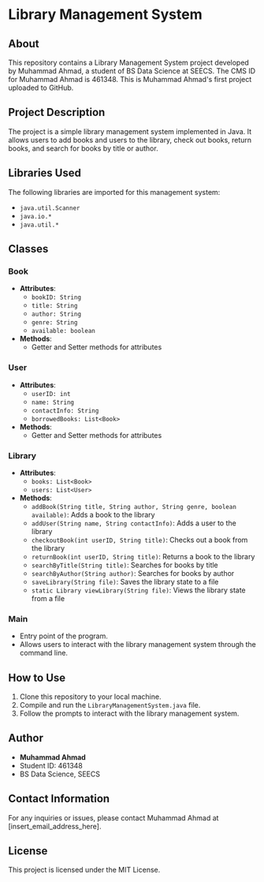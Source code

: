 # Library Management System

## About
This repository contains a Library Management System project developed by Muhammad Ahmad, a student of BS Data Science at SEECS. The CMS ID for Muhammad Ahmad is 461348. This is Muhammad Ahmad's first project uploaded to GitHub.

## Project Description
The project is a simple library management system implemented in Java. It allows users to add books and users to the library, check out books, return books, and search for books by title or author.

## Libraries Used
The following libraries are imported for this management system:
- `java.util.Scanner`
- `java.io.*`
- `java.util.*`

## Classes
### Book
- **Attributes**:
  - `bookID: String`
  - `title: String`
  - `author: String`
  - `genre: String`
  - `available: boolean`
- **Methods**:
  - Getter and Setter methods for attributes

### User
- **Attributes**:
  - `userID: int`
  - `name: String`
  - `contactInfo: String`
  - `borrowedBooks: List<Book>`
- **Methods**:
  - Getter and Setter methods for attributes

### Library
- **Attributes**:
  - `books: List<Book>`
  - `users: List<User>`
- **Methods**:
  - `addBook(String title, String author, String genre, boolean available)`: Adds a book to the library
  - `addUser(String name, String contactInfo)`: Adds a user to the library
  - `checkoutBook(int userID, String title)`: Checks out a book from the library
  - `returnBook(int userID, String title)`: Returns a book to the library
  - `searchByTitle(String title)`: Searches for books by title
  - `searchByAuthor(String author)`: Searches for books by author
  - `saveLibrary(String file)`: Saves the library state to a file
  - `static Library viewLibrary(String file)`: Views the library state from a file

### Main
- Entry point of the program.
- Allows users to interact with the library management system through the command line.

## How to Use
1. Clone this repository to your local machine.
2. Compile and run the `LibraryManagementSystem.java` file.
3. Follow the prompts to interact with the library management system.

## Author
- **Muhammad Ahmad**
- Student ID: 461348
- BS Data Science, SEECS

## Contact Information
For any inquiries or issues, please contact Muhammad Ahmad at [insert_email_address_here].

## License
This project is licensed under the MIT License.
